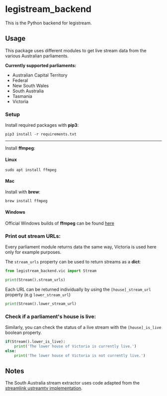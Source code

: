 # legistream_backend

This is the Python backend for legistream.

## Usage

This package uses different modules to get live stream data from the various Australian parliaments.

**Currently supported parliaments:**

- Australian Capital Territory
- Federal
- New South Wales
- South Australia
- Tasmania
- Victoria

### Setup

Install required packages with **pip3**:

`pip3 install -r requirements.txt`

---

Install **ffmpeg**:

#### Linux

`sudo apt install ffmpeg`

#### Mac

Install with **brew**:

`brew install ffmpeg`

#### Windows

Official Windows builds of **ffmpeg** can be found [here](https://ffmpeg.org/download.html#build-windows)

### Print out stream URLs:

Every parliament module returns data the same way, Victoria is used here only for example purposes.

The `stream_urls` property can be used to return streams as a **dict**:

```python
from legistream_backend.vic import Stream

print(Stream().stream_urls)
```

Each URL can be returned individually by using the `[house]_stream_url` property (e.g `lower_stream_url`)

```python
print(Stream().lower_stream_url)
```

### Check if a parliament's house is live:

Similarly, you can check the status of a live stream with the `[house]_is_live` boolean property.

```python
if(Stream().lower_is_live):
    print('The lower house of Victoria is currently live.')
else:
    print('The lower house of Victoria is not currently live.')
```

## Notes

The South Australia stream extractor uses code adapted from the [streamlink ustreamtv implementation](https://github.com/streamlink/streamlink/blob/master/src/streamlink/plugins/ustreamtv.py).